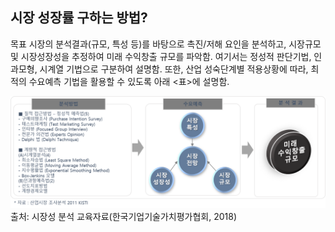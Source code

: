 ## 시장 성장률 구하는 방법?

목표 시장의 분석결과(규모, 특성 등)를 바탕으로 촉진/저해 요인을 분석하고, 시장규모 및 시장성장성을 추정하여 미래 수익창출 규모를 파악함. 여기서는 정성적 판단기법, 인과모형, 시계열 기법으로 구분하여 설명함.
또한, 산업 성숙단계별 적용상황에 따라, 최적의 수요예측 기법을 활용할 수 있도록 아래 <표>에 설명함.


![시장규모 및 성장률 예측을 위한 방법론 적용 절차](./images/Q10_5_1.png)
출처: 시장성 분석 교육자료(한국기업기술가치평가협회, 2018)
